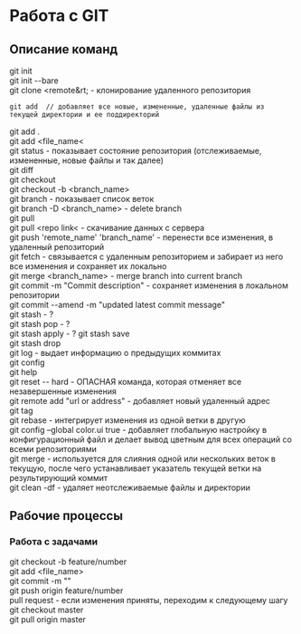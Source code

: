 # Работа с GIT

## Описание команд
git init  
git init --bare  
git clone &lt;remote&rt; - клонирование удаленного репозитория  
```
git add  // добавляет все новые, измененные, удаленные файлы из текущей директории и ее поддиректорий
```
git add .  
git add &lt;file_name&lt;  
git status - показывает состояние репозитория (отслеживаемые, измененные, новые файлы и так далее)  
git diff  
git checkout  
git checkout -b <branch_name>  
git branch - показывает список веток  
git branch -D <branch_name> - delete branch  
git pull  
git pull &lt;repo link&lt; - скачивание данных с сервера  
git push 'remote_name' 'branch_name' - перенести все изменения, в удаленный репозиторий  
git fetch - связывается с удаленным репозиторием и забирает из него все изменения и сохраняет их локально  
git merge <branch_name> - merge branch into current branch  
git commit -m "Commit description" - сохраняет изменения в локальном репозитории  
git commit --amend -m "updated latest commit message"  
git stash - ?  
git stash pop - ?  
git stash apply - ?
git stash save  
git stash drop  
git log - выдает информацию о предыдущих коммитах  
git config  
git help  
git reset -- hard - ОПАСНАЯ команда, которая отменяет все незавершенные изменения  
git remote add "url or address" - добавляет новый удаленный адрес  
git tag  
git rebase - интегрирует изменения из одной ветки в другую  
git config –global color.ui true - добавляет глобальную настройку в конфигурационный файл и делает вывод цветным для всех операций со всеми репозиториями  
git merge - используется для слияния одной или нескольких веток в текущую, после чего устанавливает указатель текущей ветки на результирующий коммит  
git clean -df - удаляет неотслеживаемые файлы и директории  

## Рабочие процессы

### Работа с задачами
git checkout -b feature/number  
git add <file_name>  
git commit -m ""  
git push origin feature/number  
pull request - если изменения приняты, переходим к следующему шагу  
git checkout master  
git pull origin master  
